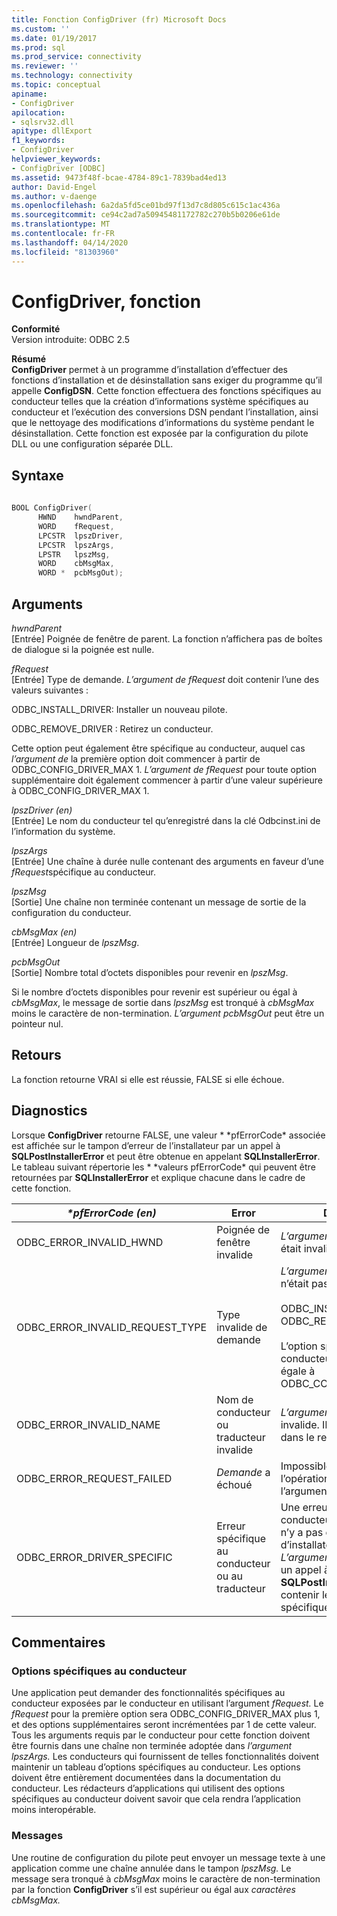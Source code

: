 ```yaml
---
title: Fonction ConfigDriver (fr) Microsoft Docs
ms.custom: ''
ms.date: 01/19/2017
ms.prod: sql
ms.prod_service: connectivity
ms.reviewer: ''
ms.technology: connectivity
ms.topic: conceptual
apiname:
- ConfigDriver
apilocation:
- sqlsrv32.dll
apitype: dllExport
f1_keywords:
- ConfigDriver
helpviewer_keywords:
- ConfigDriver [ODBC]
ms.assetid: 9473f48f-bcae-4784-89c1-7839bad4ed13
author: David-Engel
ms.author: v-daenge
ms.openlocfilehash: 6a2da5fd5ce01bd97f13d7c8d805c615c1ac436a
ms.sourcegitcommit: ce94c2ad7a50945481172782c270b5b0206e61de
ms.translationtype: MT
ms.contentlocale: fr-FR
ms.lasthandoff: 04/14/2020
ms.locfileid: "81303960"
---
```

# <a name="configdriver-function"></a>ConfigDriver, fonction
**Conformité**  
 Version introduite: ODBC 2.5  
  
 **Résumé**  
 **ConfigDriver** permet à un programme d’installation d’effectuer des fonctions d’installation et de désinstallation sans exiger du programme qu’il appelle **ConfigDSN**. Cette fonction effectuera des fonctions spécifiques au conducteur telles que la création d’informations système spécifiques au conducteur et l’exécution des conversions DSN pendant l’installation, ainsi que le nettoyage des modifications d’informations du système pendant le désinstallation. Cette fonction est exposée par la configuration du pilote DLL ou une configuration séparée DLL.  
  
## <a name="syntax"></a>Syntaxe  
  
```cpp  
  
BOOL ConfigDriver(  
      HWND    hwndParent,  
      WORD    fRequest,  
      LPCSTR  lpszDriver,  
      LPCSTR  lpszArgs,  
      LPSTR   lpszMsg,  
      WORD    cbMsgMax,  
      WORD *  pcbMsgOut);  
```  
  
## <a name="arguments"></a>Arguments  
 *hwndParent*  
 [Entrée] Poignée de fenêtre de parent. La fonction n’affichera pas de boîtes de dialogue si la poignée est nulle.  
  
 *fRequest*  
 [Entrée] Type de demande. *L’argument de fRequest* doit contenir l’une des valeurs suivantes :  
  
 ODBC_INSTALL_DRIVER: Installer un nouveau pilote.  
  
 ODBC_REMOVE_DRIVER : Retirez un conducteur.  
  
 Cette option peut également être spécifique au conducteur, auquel cas *l’argument de* la première option doit commencer à partir de ODBC_CONFIG_DRIVER_MAX 1. *L’argument de fRequest* pour toute option supplémentaire doit également commencer à partir d’une valeur supérieure à ODBC_CONFIG_DRIVER_MAX 1.  
  
 *lpszDriver (en)*  
 [Entrée] Le nom du conducteur tel qu’enregistré dans la clé Odbcinst.ini de l’information du système.  
  
 *lpszArgs*  
 [Entrée] Une chaîne à durée nulle contenant des arguments en faveur d’une *fRequest*spécifique au conducteur.  
  
 *lpszMsg*  
 [Sortie] Une chaîne non terminée contenant un message de sortie de la configuration du conducteur.  
  
 *cbMsgMax (en)*  
 [Entrée] Longueur de *lpszMsg*.  
  
 *pcbMsgOut*  
 [Sortie] Nombre total d’octets disponibles pour revenir en *lpszMsg*.  
  
 Si le nombre d’octets disponibles pour revenir est supérieur ou égal à *cbMsgMax*, le message de sortie dans *lpszMsg* est tronqué à *cbMsgMax* moins le caractère de non-termination. *L’argument pcbMsgOut* peut être un pointeur nul.  
  
## <a name="returns"></a>Retours  
 La fonction retourne VRAI si elle est réussie, FALSE si elle échoue.  
  
## <a name="diagnostics"></a>Diagnostics  
 Lorsque **ConfigDriver** retourne FALSE, une valeur * \*pfErrorCode* associée est affichée sur le tampon d’erreur de l’installateur par un appel à **SQLPostInstallerError** et peut être obtenue en appelant **SQLInstallerError**. Le tableau suivant répertorie les * \*valeurs pfErrorCode* qui peuvent être retournées par **SQLInstallerError** et explique chacune dans le cadre de cette fonction.  
  
|*\*pfErrorCode (en)*|Error|Description|  
|---------------------|-----------|-----------------|  
|ODBC_ERROR_INVALID_HWND|Poignée de fenêtre invalide|*L’argument de hwndParent* était invalide.|  
|ODBC_ERROR_INVALID_REQUEST_TYPE|Type invalide de demande|*L’argument de fRequest* n’était pas l’un des suivants :<br /><br /> ODBC_INSTALL_DRIVER ODBC_REMOVE_DRIVER<br /><br /> L’option spécifique au conducteur était inférieure ou égale à ODBC_CONFIG_DRIVER_MAX.|  
|ODBC_ERROR_INVALID_NAME|Nom de conducteur ou traducteur invalide|*L’argument de lpszDriver* était invalide. Il n’a pas été trouvé dans le registre.|  
|ODBC_ERROR_REQUEST_FAILED|*Demande* a échoué|Impossible d’effectuer l’opération demandée par l’argument *de fRequest.*|  
|ODBC_ERROR_DRIVER_SPECIFIC|Erreur spécifique au conducteur ou au traducteur|Une erreur spécifique au conducteur pour laquelle il n’y a pas d’erreur d’installateur ODBC définie. *L’argument de SzError* dans un appel à la fonction **SQLPostInstallerError** devrait contenir le message d’erreur spécifique au conducteur.|  
  
## <a name="comments"></a>Commentaires  
  
### <a name="driver-specific-options"></a>Options spécifiques au conducteur  
 Une application peut demander des fonctionnalités spécifiques au conducteur exposées par le conducteur en utilisant l’argument *fRequest.* Le *fRequest* pour la première option sera ODBC_CONFIG_DRIVER_MAX plus 1, et des options supplémentaires seront incrémentées par 1 de cette valeur. Tous les arguments requis par le conducteur pour cette fonction doivent être fournis dans une chaîne non terminée adoptée dans *l’argument lpszArgs.* Les conducteurs qui fournissent de telles fonctionnalités doivent maintenir un tableau d’options spécifiques au conducteur. Les options doivent être entièrement documentées dans la documentation du conducteur. Les rédacteurs d’applications qui utilisent des options spécifiques au conducteur doivent savoir que cela rendra l’application moins interopérable.  
  
### <a name="messages"></a>Messages  
 Une routine de configuration du pilote peut envoyer un message texte à une application comme une chaîne annulée dans le tampon *lpszMsg.* Le message sera tronqué à *cbMsgMax* moins le caractère de non-termination par la fonction **ConfigDriver** s’il est supérieur ou égal aux *caractères cbMsgMax.*
